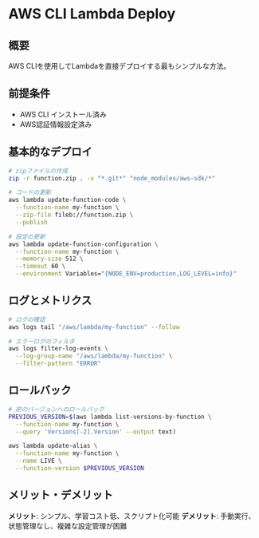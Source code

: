 # AWS CLI Lambda Deploy

## 概要

AWS CLIを使用してLambdaを直接デプロイする最もシンプルな方法。

## 前提条件

- AWS CLI インストール済み
- AWS認証情報設定済み

## 基本的なデプロイ

```bash
# zipファイルの作成
zip -r function.zip . -x "*.git*" "node_modules/aws-sdk/*"

# コードの更新
aws lambda update-function-code \
  --function-name my-function \
  --zip-file fileb://function.zip \
  --publish

# 設定の更新
aws lambda update-function-configuration \
  --function-name my-function \
  --memory-size 512 \
  --timeout 60 \
  --environment Variables="{NODE_ENV=production,LOG_LEVEL=info}"
```

## ログとメトリクス

```bash
# ログの確認
aws logs tail "/aws/lambda/my-function" --follow

# エラーログのフィルタ
aws logs filter-log-events \
  --log-group-name "/aws/lambda/my-function" \
  --filter-pattern "ERROR"
```

## ロールバック

```bash
# 前のバージョンへのロールバック
PREVIOUS_VERSION=$(aws lambda list-versions-by-function \
  --function-name my-function \
  --query 'Versions[-2].Version' --output text)

aws lambda update-alias \
  --function-name my-function \
  --name LIVE \
  --function-version $PREVIOUS_VERSION
```

## メリット・デメリット

**メリット**: シンプル、学習コスト低、スクリプト化可能
**デメリット**: 手動実行、状態管理なし、複雑な設定管理が困難
